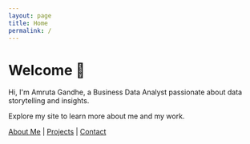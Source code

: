 ```yaml
---
layout: page
title: Home
permalink: /
---
```


# Welcome 👋

Hi, I'm Amruta Gandhe, a Business Data Analyst passionate about data storytelling and insights.

Explore my site to learn more about me and my work.

[About Me](/about/) | [Projects](/projects/) | [Contact](/contact/)
